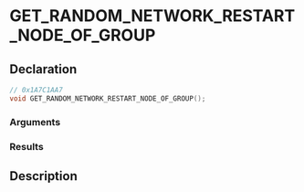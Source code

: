 # GET_RANDOM_NETWORK_RESTART_NODE_OF_GROUP

## Declaration
```cpp
// 0x1A7C1AA7
void GET_RANDOM_NETWORK_RESTART_NODE_OF_GROUP();
```

### Arguments

### Results

## Description
